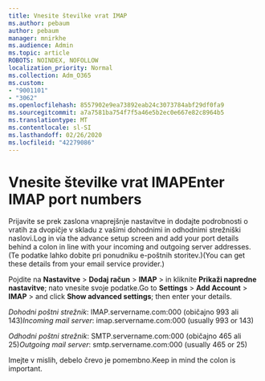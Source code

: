 ```yaml
---
title: Vnesite številke vrat IMAP
ms.author: pebaum
author: pebaum
manager: mnirkhe
ms.audience: Admin
ms.topic: article
ROBOTS: NOINDEX, NOFOLLOW
localization_priority: Normal
ms.collection: Adm_O365
ms.custom:
- "9001101"
- "3062"
ms.openlocfilehash: 8557902e9ea73892eab24c3073784abf29df0fa9
ms.sourcegitcommit: a7a7581ba754f7f5a46e5b2ec0e667e82c8964b5
ms.translationtype: MT
ms.contentlocale: sl-SI
ms.lasthandoff: 02/26/2020
ms.locfileid: "42279086"
---
```

# <a name="enter-imap-port-numbers"></a><span data-ttu-id="63c44-102">Vnesite številke vrat IMAP</span><span class="sxs-lookup"><span data-stu-id="63c44-102">Enter IMAP port numbers</span></span>

<span data-ttu-id="63c44-103">Prijavite se prek zaslona vnaprejšnje nastavitve in dodajte podrobnosti o vratih za dvopičje v skladu z vašimi dohodnimi in odhodnimi strežniški naslovi.</span><span class="sxs-lookup"><span data-stu-id="63c44-103">Log in via the advance setup screen and add your port details behind a colon in line with your incoming and outgoing server addresses.</span></span> <span data-ttu-id="63c44-104">(Te podatke lahko dobite pri ponudniku e-poštnih storitev.)</span><span class="sxs-lookup"><span data-stu-id="63c44-104">(You can get these details from your email service provider.)</span></span> 

<span data-ttu-id="63c44-105">Pojdite na **Nastavitve** > **Dodaj račun** > **IMAP** > in kliknite **Prikaži napredne nastavitve**; nato vnesite svoje podatke.</span><span class="sxs-lookup"><span data-stu-id="63c44-105">Go to **Settings** > **Add Account** > **IMAP** > and click **Show advanced settings**; then enter your details.</span></span> 

<span data-ttu-id="63c44-106">*Dohodni poštni strežnik*: IMAP.servername.com:000 (običajno 993 ali 143)</span><span class="sxs-lookup"><span data-stu-id="63c44-106">*Incoming mail server*: imap.servername.com:000 (usually 993 or 143)</span></span> 

<span data-ttu-id="63c44-107">*Odhodni poštni strežnik*: SMTP.servername.com:000 (običajno 465 ali 25)</span><span class="sxs-lookup"><span data-stu-id="63c44-107">*Outgoing mail server*: smtp.servername.com:000 (usually 465 or 25)</span></span> 

<span data-ttu-id="63c44-108">Imejte v mislih, debelo črevo je pomembno.</span><span class="sxs-lookup"><span data-stu-id="63c44-108">Keep in mind the colon is important.</span></span> 
